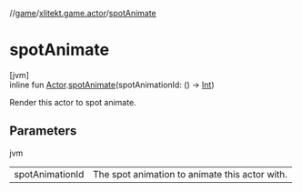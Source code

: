 //[game](../../index.md)/[xlitekt.game.actor](index.md)/[spotAnimate](spot-animate.md)

# spotAnimate

[jvm]\
inline fun [Actor](-actor/index.md).[spotAnimate](spot-animate.md)(spotAnimationId: () -&gt; [Int](https://kotlinlang.org/api/latest/jvm/stdlib/kotlin/-int/index.html))

Render this actor to spot animate.

## Parameters

jvm

| | |
|---|---|
| spotAnimationId | The spot animation to animate this actor with. |
